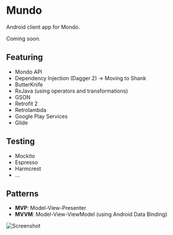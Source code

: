 # Mundo
Android client app for Mondo.

Coming soon.

## Featuring
* Mondo API
* Dependency Injection (Dagger 2) -> Moving to Shank
* ButterKnife
* RxJava (using operators and transformations)
* GSON
* Retrofit 2
* Retrolambda
* Google Play Services
* Glide

## Testing
* Mockito
* Espresso
* Harmcrest
* ...

## Patterns
* **MVP**: Model-View-Presenter
* **MVVM**: Model-View-ViewModel (using Android Data Binding)

![Screenshot](https://raw.githubusercontent.com/remychantenay/Mundo/master/screenshots.png)
